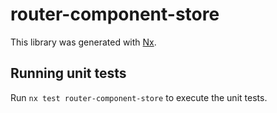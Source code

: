 # router-component-store

This library was generated with [Nx](https://nx.dev).

## Running unit tests

Run `nx test router-component-store` to execute the unit tests.
